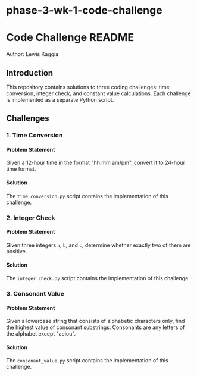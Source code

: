 # phase-3-wk-1-code-challenge
# Code Challenge README

Author: Lewis Kaggia

## Introduction

This repository contains solutions to three coding challenges: time conversion, integer check, and constant value calculations. Each challenge is implemented as a separate Python script.

## Challenges

### 1. Time Conversion

#### Problem Statement

Given a 12-hour time in the format "hh:mm am/pm", convert it to 24-hour time format.

#### Solution

The `time_conversion.py` script contains the implementation of this challenge.

### 2. Integer Check

#### Problem Statement

Given three integers `a`, `b`, and `c`, determine whether exactly two of them are positive.

#### Solution

The `integer_check.py` script contains the implementation of this challenge.

### 3. Consonant Value

#### Problem Statement

Given a lowercase string that consists of alphabetic characters only, find the highest value of consonant substrings. Consonants are any letters of the alphabet except "aeiou".

#### Solution

The `consonant_value.py` script contains the implementation of this challenge.



